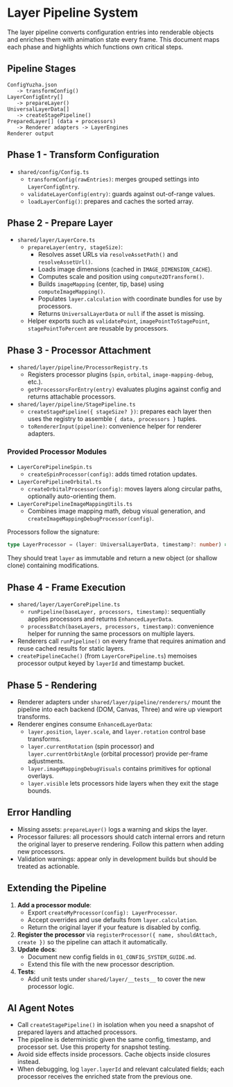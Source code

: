 # Layer Pipeline System

The layer pipeline converts configuration entries into renderable objects and enriches them with animation state every frame. This document maps each phase and highlights which functions own critical steps.

## Pipeline Stages

```
ConfigYuzha.json
   -> transformConfig()
LayerConfigEntry[]
   -> prepareLayer()
UniversalLayerData[]
   -> createStagePipeline()
PreparedLayer[] (data + processors)
   -> Renderer adapters -> LayerEngines
Renderer output
```

## Phase 1 - Transform Configuration
- `shared/config/Config.ts`
  - `transformConfig(rawEntries)`: merges grouped settings into `LayerConfigEntry`.
  - `validateLayerConfig(entry)`: guards against out-of-range values.
  - `loadLayerConfig()`: prepares and caches the sorted array.

## Phase 2 - Prepare Layer
- `shared/layer/LayerCore.ts`
  - `prepareLayer(entry, stageSize)`:
    - Resolves asset URLs via `resolveAssetPath()` and `resolveAssetUrl()`.
    - Loads image dimensions (cached in `IMAGE_DIMENSION_CACHE`).
    - Computes scale and position using `compute2DTransform()`.
    - Builds `imageMapping` (center, tip, base) using `computeImageMapping()`.
    - Populates `layer.calculation` with coordinate bundles for use by processors.
    - Returns `UniversalLayerData` or `null` if the asset is missing.
  - Helper exports such as `validatePoint`, `imagePointToStagePoint`, `stagePointToPercent` are reusable by processors.

## Phase 3 - Processor Attachment
- `shared/layer/pipeline/ProcessorRegistry.ts`
  - Registers processor plugins (`spin`, `orbital`, `image-mapping-debug`, etc.).
  - `getProcessorsForEntry(entry)` evaluates plugins against config and returns attachable processors.
- `shared/layer/pipeline/StagePipeline.ts`
  - `createStagePipeline({ stageSize? })`: prepares each layer then uses the registry to assemble `{ data, processors }` tuples.
  - `toRendererInput(pipeline)`: convenience helper for renderer adapters.

### Provided Processor Modules
- `LayerCorePipelineSpin.ts`
  - `createSpinProcessor(config)`: adds timed rotation updates.
- `LayerCorePipelineOrbital.ts`
  - `createOrbitalProcessor(config)`: moves layers along circular paths, optionally auto-orienting them.
- `LayerCorePipelineImageMappingUtils.ts`
  - Combines image mapping math, debug visual generation, and `createImageMappingDebugProcessor(config)`.

Processors follow the signature:
```ts
type LayerProcessor = (layer: UniversalLayerData, timestamp?: number) => EnhancedLayerData;
```
They should treat `layer` as immutable and return a new object (or shallow clone) containing modifications.

## Phase 4 - Frame Execution
- `shared/layer/LayerCorePipeline.ts`
  - `runPipeline(baseLayer, processors, timestamp)`: sequentially applies processors and returns `EnhancedLayerData`.
  - `processBatch(baseLayers, processors, timestamp)`: convenience helper for running the same processors on multiple layers.
- Renderers call `runPipeline()` on every frame that requires animation and reuse cached results for static layers.
- `createPipelineCache()` (from `LayerCorePipeline.ts`) memoises processor output keyed by `layerId` and timestamp bucket.

## Phase 5 - Rendering
- Renderer adapters under `shared/layer/pipeline/renderers/` mount the pipeline into each backend (DOM, Canvas, Three) and wire up viewport transforms.
- Renderer engines consume `EnhancedLayerData`:
  - `layer.position`, `layer.scale`, and `layer.rotation` control base transforms.
  - `layer.currentRotation` (spin processor) and `layer.currentOrbitAngle` (orbital processor) provide per-frame adjustments.
  - `layer.imageMappingDebugVisuals` contains primitives for optional overlays.
  - `layer.visible` lets processors hide layers when they exit the stage bounds.

## Error Handling
- Missing assets: `prepareLayer()` logs a warning and skips the layer.
- Processor failures: all processors should catch internal errors and return the original layer to preserve rendering. Follow this pattern when adding new processors.
- Validation warnings: appear only in development builds but should be treated as actionable.

## Extending the Pipeline
1. **Add a processor module**:
   - Export `createMyProcessor(config): LayerProcessor`.
   - Accept overrides and use defaults from `layer.calculation`.
   - Return the original layer if your feature is disabled by config.
2. **Register the processor** via `registerProcessor({ name, shouldAttach, create })` so the pipeline can attach it automatically.
3. **Update docs**:
   - Document new config fields in `01_CONFIG_SYSTEM_GUIDE.md`.
   - Extend this file with the new processor description.
4. **Tests**:
   - Add unit tests under `shared/layer/__tests__` to cover the new processor logic.

## AI Agent Notes
- Call `createStagePipeline()` in isolation when you need a snapshot of prepared layers and attached processors.
- The pipeline is deterministic given the same config, timestamp, and processor set. Use this property for snapshot testing.
- Avoid side effects inside processors. Cache objects inside closures instead.
- When debugging, log `layer.layerId` and relevant calculated fields; each processor receives the enriched state from the previous one.
